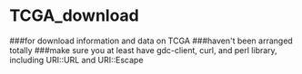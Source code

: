 # TCGA_download
###for download information and data on TCGA
###haven't been arranged totally
###make sure you at least have gdc-client, curl, and perl library, including URI::URL and URI::Escape
